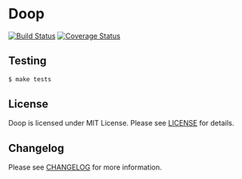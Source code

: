# Doop

[![Build Status](https://travis-ci.org/radarlog/doop.svg?branch=master)](https://travis-ci.org/radarlog/doop)
[![Coverage Status](https://coveralls.io/repos/github/radarlog/doop/badge.svg?branch=master)](https://coveralls.io/github/radarlog/doop?branch=master)

## Testing

``` bash
$ make tests
```

## License

Doop is licensed under MIT License. Please see [LICENSE](LICENSE) for details.


## Changelog

Please see [CHANGELOG](CHANGELOG.md) for more information.
